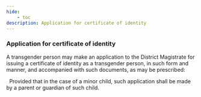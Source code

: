 ```yaml
---
hide:
    - toc
description: Application for certificate of identity
---
```


### Application for certificate of identity

A transgender person may make an application to the District Magistrate for issuing a certificate of identity as a transgender person, in such form and manner, and accompanied with such documents, as may be prescribed:
</p>&nbsp;
Provided that in the case of a minor child, such application shall be made by a parent or guardian of such child.
